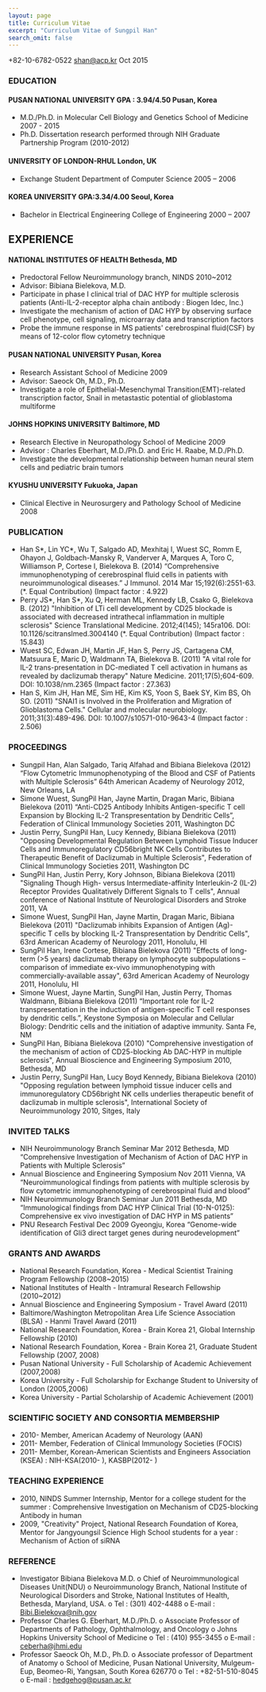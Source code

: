 ```yaml
---
layout: page
title: Curriculum Vitae
excerpt: "Curriculum Vitae of Sungpil Han"
search_omit: false
---
```


+82-10-6782-0522 shan@acp.kr
Oct 2015

### EDUCATION

#### PUSAN NATIONAL UNIVERSITY	GPA : 3.94/4.50	Pusan, Korea
* M.D./Ph.D. in Molecular Cell Biology and Genetics	School of Medicine	2007 - 2015 	
* Ph.D. Dissertation research performed through NIH Graduate Partnership Program (2010-2012)

#### UNIVERSITY OF LONDON-RHUL 		London, UK
-	Exchange Student	Department of Computer Science	2005 – 2006

#### KOREA UNIVERSITY	GPA:3.34/4.00	Seoul, Korea
-	Bachelor in Electrical Engineering	College of Engineering	2000 – 2007		

## EXPERIENCE

#### NATIONAL INSTITUTES OF HEALTH		Bethesda, MD
-	Predoctoral Fellow	Neuroimmunology branch, NINDS	2010~2012
-	Advisor: Bibiana Bielekova, M.D.
-	Participate in phase I clinical trial of DAC HYP for multiple sclerosis patients (Anti-IL-2-receptor alpha chain antibody : Biogen Idec, Inc.)
-	Investigate the mechanism of action of DAC HYP by observing surface cell phenotype, cell signaling, microarray data and transcription factors
-	Probe the immune response in MS patients' cerebrospinal fluid(CSF) by means of 12-color flow cytometry technique

#### PUSAN NATIONAL UNIVERSITY		Pusan, Korea
-	Research Assistant	School of Medicine	2009
-	Advisor: Saeock Oh, M.D., Ph.D. 
-	Investigate a role of Epithelial-Mesenchymal Transition(EMT)-related transcription factor, Snail in metastastic potential of glioblastoma multiforme

#### JOHNS HOPKINS UNIVERSITY		Baltimore, MD
-	Research Elective in Neuropathology	School of Medicine	2009
-	Advisor : Charles Eberhart, M.D./Ph.D. and Eric H. Raabe, M.D./Ph.D.
-	Investigate the developmental relationship between human neural stem cells and pediatric brain tumors

#### KYUSHU UNIVERSITY		Fukuoka, Japan
-	Clinical Elective in Neurosurgery and Pathology	School of Medicine	2008

### PUBLICATION
-	Han S*, Lin YC*, Wu T, Salgado AD, Mexhitaj I, Wuest SC, Romm E, Ohayon J, Goldbach-Mansky R, Vanderver A, Marques A, Toro C, Williamson P, Cortese I, Bielekova B. (2014) “Comprehensive immunophenotyping of cerebrospinal fluid cells in patients with neuroimmunological diseases.” J Immunol. 2014 Mar 15;192(6):2551-63. (*. Equal Contribution)
   (Impact factor : 4.922)
-	Perry JS*, Han S*, Xu Q, Herman ML, Kennedy LB, Csako G, Bielekova B. (2012) "Inhibition of LTi cell development by CD25 blockade is associated with decreased intrathecal inflammation in multiple sclerosis" 
Science Translational Medicine. 2012;4(145); 145ra106. DOI: 10.1126/scitranslmed.3004140   (*. Equal Contribution)
   (Impact factor : 15.843)
-	Wuest SC, Edwan JH, Martin JF, Han S, Perry JS, Cartagena CM, Matsuura E, Maric D, Waldmann TA, Bielekova B. (2011) "A vital role for IL-2 trans-presentation in DC-mediated T cell activation in humans as revealed by daclizumab therapy" 
Nature Medicine. 2011;17(5);604-609. DOI: 10.1038/nm.2365
   (Impact factor : 27.363)
-	Han S, Kim JH, Han ME, Sim HE, Kim KS, Yoon S, Baek SY, Kim BS, Oh SO. (2011) "SNAI1 is Involved in the Proliferation and Migration of Glioblastoma Cells." 
Cellular and molecular neurobiology. 2011;31(3):489-496. DOI: 10.1007/s10571-010-9643-4
   (Impact factor : 2.506)

### PROCEEDINGS
-	Sungpil Han, Alan Salgado, Tariq Alfahad and Bibiana Bielekova (2012) “Flow Cytometric Immunophenotyping of the Blood and CSF of Patients with Multiple Sclerosis” 64th American Academy of Neurology 2012, New Orleans, LA 
-	Simone Wuest, SungPil Han, Jayne Martin, Dragan Maric, Bibiana Bielekova (2011) “Anti-CD25 Antibody Inhibits Antigen-specific T cell Expansion by Blocking IL-2 Transpresentation by Dendritic Cells”, Federation of Clinical Immunology Societies 2011, Washington DC
-	Justin Perry, SungPil Han, Lucy Kennedy, Bibiana Bielekova (2011) "Opposing Developmental Regulation Between Lymphoid Tissue Inducer Cells and Immunoregulatory CD56bright NK Cells Contributes to Therapeutic Benefit of Daclizumab in Multiple Sclerosis", Federation of Clinical Immunology Societies 2011, Washington DC
-	SungPil Han, Justin Perry, Kory Johnson, Bibiana Bielekova (2011) "Signaling Though High- versus Intermediate-affinity Interleukin-2 (IL-2) Receptor Provides Qualitatively Different Signals to T cells", Annual conference of National Institute of Neurological Disorders and Stroke 2011, VA
-	Simone Wuest, SungPil Han, Jayne Martin, Dragan Maric, Bibiana Bielekova (2011) "Daclizumab inhibits Expansion of Antigen (Ag)-specific T cells by blocking IL-2 Transpresentation by Dendritic Cells", 63rd American Academy of Neurology 2011, Honolulu, HI
-	SungPil Han, Irene Cortese, Bibiana Bielekova (2011) "Effects of long-term (>5 years) daclizumab therapy on lymphocyte subpopulations – comparison of immediate ex-vivo immunophenotyping with commercially-available assay", 63rd American Academy of Neurology 2011, Honolulu, HI
-	Simone Wuest, Jayne Martin, SungPil Han, Justin Perry, Thomas Waldmann, Bibiana Bielekova (2011) “Important role for IL-2 transpresentation in the induction of antigen-specific T cell responses by dendritic cells.”, Keystone Symposia on Molecular and Cellular Biology: Dendritic cells and the initiation of adaptive immunity. Santa Fe, NM
-	SungPil Han, Bibiana Bielekova (2010) "Comprehensive investigation of the mechanism of action of CD25-blocking Ab DAC-HYP in multiple sclerosis", Annual Bioscience and Engineering Symposium 2010, Bethesda, MD
-	Justin Perry, SungPil Han, Lucy Boyd Kennedy, Bibiana Bielekova (2010) "Opposing regulation between lymphoid tissue inducer cells and immunoregulatory CD56bright NK cells underlies therapeutic benefit of daclizumab in multiple sclerosis", International Society of Neuroimmunology 2010, Sitges, Italy

### INVITED TALKS 
- NIH Neuroimmunology Branch Seminar 	Mar 2012	Bethesda, MD
	 “Comprehensive Investigation of Mechanism of Action of DAC HYP in Patients with Multiple Sclerosis”
- Annual Bioscience and Engineering Symposium	Nov 2011	Vienna, VA
	“Neuroimmunological findings from patients with multiple sclerosis by flow cytometric immunophenotyping of cerebrospinal fluid and blood”
- NIH Neuroimmunology Branch Seminar 	Jun 2011	Bethesda, MD
	“Immunological findings from DAC HYP Clinical Trial (10-N-0125): Comprehensive ex vivo investigation of DAC HYP in MS patients”
- PNU Research Festival 	Dec 2009	Gyeongju, Korea
	“Genome-wide identification of Gli3 direct target genes during neurodevelopment”

### GRANTS AND AWARDS
-	National Research Foundation, Korea - Medical Scientist Training Program Fellowship (2008~2015)
-	National Institutes of Health - Intramural Research Fellowship (2010~2012)
-	Annual Bioscience and Engineering Symposium - Travel Award (2011)
-	Baltimore/Washington Metropolitan Area Life Science Association (BLSA) - Hanmi Travel Award (2011)
-	National Research Foundation, Korea - Brain Korea 21, Global Internship Fellowship (2010)
-	National Research Foundation, Korea - Brain Korea 21, Graduate Student Fellowship (2007, 2008)
-	Pusan National University - Full Scholarship of Academic Achievement (2007,2008)
-	Korea University - Full Scholarship for Exchange Student to University of London (2005,2006) 
-	Korea University - Partial Scholarship of Academic Achievement  (2001)

### SCIENTIFIC SOCIETY AND CONSORTIA MEMBERSHIP
-	2010- Member, American Academy of Neurology (AAN) 
-	2011- Member, Federation of Clinical Immunology Societies (FOCIS)
-	2011- Member, Korean-American Scientists and Engineers Association (KSEA) : NIH-KSA(2010- ), KASBP(2012- )

### TEACHING EXPERIENCE
-	2010, NINDS Summer Internship, Mentor for a college student for the summer : Comprehensive Investigation on Mechanism of CD25-blocking Antibody in human
-	2009, "Creativity" Project, National Research Foundation of Korea, Mentor for Jangyoungsil Science High School students for a year : Mechanism of Action of siRNA

### REFERENCE
-	Investigator Bibiana Bielekova M.D.
o	Chief of Neuroimmunological Diseases Unit(NDU) 
o	Neuroimmunology Branch, National Institute of Neurological Disorders and Stroke, National Institutes of Health, Bethesda, Maryland, USA.
o	Tel : (301) 402-4488
o	E-mail : Bibi.Bielekova@nih.gov 
-	Professor Charles G. Eberhart, M.D./Ph.D.
o	Associate Professor of Departments of Pathology, Ophthalmology, and Oncology
o	Johns Hopkins University School of Medicine
o	Tel : (410) 955-3455
o	E-mail : ceberha@jhmi.edu 
-	Professor Saeock Oh, M.D., Ph.D.
o	Associate professor of Department of Anatomy
o	School of Medicine, Pusan National University, Mulgeum-Eup, Beomeo-Ri, Yangsan, South Korea 626770
o	Tel : +82-51-510-8045
o	E-mail : hedgehog@pusan.ac.kr 
